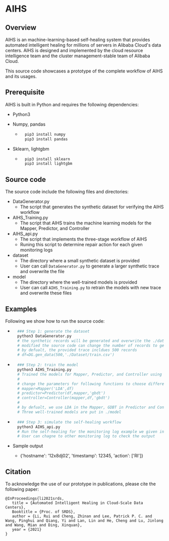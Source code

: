 # AIHS

## Overview

AIHS is an machine-learning-based self-healing system that provides automated intelligent healing for millions of servers in Alibaba Cloud's data centers. AIHS is designed and implemented by the cloud resource intelligence team and the cluster management-stable team of Alibaba Cloud.

This source code showcases a prototype of the complete workflow of AIHS and its usages.



## Prerequisite

AIHS is built in Python and requires the following dependencies:

+ Python3

+ Numpy, pandas

	+ ```python
		pip3 install numpy
		pip3 install pandas
		```

+ Sklearn, lightgbm

	+ ```python
		pip3 install sklearn
		pip3 install lightgbm
		```



## Source code

The source code include the following files and directories:

+ DataGenerator.py
	+ The script that generates the synthetic dataset for verifying the AIHS workflow
+ AIHS_Training.py
	+ The script that AIHS trains the machine learning models for the Mapper, Predictor, and Controller
+ AIHS_api.py
	+ The script that implements the three-stage workflow of AIHS
	+ Runing this script to determine repair action for each given monitoring logs 
+ dataset
	+ The directory where a small synthetic dataset is provided
	+ User can call `DataGenerator.py` to generate a larger synthetic trace and overwrite the file
+ model
	+ The directory where the well-trained models is provided
	+ User can call `AIHS_Training.py` to retrain the models with new trace and overwrite these files


## Examples

Following we show how to run the source code:

+ ```python
	### Step 1: generate the dataset
	python3 DataGenerator.py 
	# the synthetic records will be generated and overwrite the ./dataset/train.csv
	# modified the source code can change the number of records to generate
	# by defualt, the provided trace incldues 500 records
	# df=DG.gen_data(500,'./Dataset/train.csv')
	```

+ ```python
	### Step 2: train the model
	python3 AIHS_Training.py 
	# Trained the models for Mapper, Predictor, and Controller using the trace in ./Dataset
	# 
	# change the parameters for following functions to choose different models.
	# mapper=Mapper('LDA',df)
	# predictor=Predictor(df,mapper,'gbdt')
	# controller=Controller(mapper,df,'gbdt')
	# 
	# by defualt, we use LDA in the Mapper, GDBT in Predictor and Controller
	# Three well-trained models are put in ./model
	```

+ ```python
	### Step 3: simulate the self-healing workflow
	python3 AIHS_api.py 
	# Run the self-healing for the monitoring log example we given in the script
	# User can chagne to other monitoring log to check the output 
	```

+ Sample output

	+ {'hostname': '12x8dj02', 'timestamp': 12345, 'action': ['RI']}

## Citation

To acknowledge the use of our prototype in publications, please cite the following paper:

```
@InProceedings{li2021srds,
   title = {Automated Intelligent Healing in Cloud-Scale Data Centers},
   Booktitle = {Proc. of SRDS},
   author = {Li, Rui and Cheng, Zhinan and Lee, Patrick P. C. and Wang, Pinghui and Qiang, Yi and Lan, Lin and He, Cheng and Lu, Jinlong and Wang, Mian and Ding, Xinquan},
   year = {2021} 
}
```
